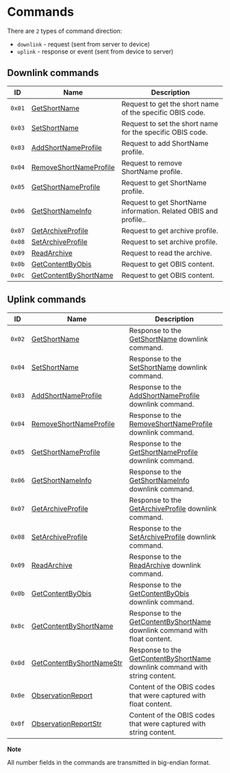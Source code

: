 # Commands

There are `2` types of command direction:

- `downlink` - request (sent from server to device)
- `uplink` - response or event (sent from device to server)


## Downlink commands

| ID     | Name                                                          | Description                                                      |
| ------ | ------------------------------------------------------------- | ---------------------------------------------------------------- |
| `0x01` | [GetShortName](./GetShortName.md#request)                     | Request to get the short name of the specific OBIS code.         |
| `0x03` | [SetShortName](./SetShortName.md#request)                     | Request to set the short name for the specific OBIS code.        |
| `0x03` | [AddShortNameProfile](./AddShortNameProfile.md#request)       | Request to add ShortName profile.                                |
| `0x04` | [RemoveShortNameProfile](./RemoveShortNameProfile.md#request) | Request to remove ShortName profile.                             |
| `0x05` | [GetShortNameProfile](./GetShortNameProfile.md#request)       | Request to get ShortName profile.                                |
| `0x06` | [GetShortNameInfo](./GetShortNameInfo.md#request)             | Request to get ShortName information. Related OBIS and profile.. |
| `0x07` | [GetArchiveProfile](./GetArchiveProfile.md#request)           | Request to get archive profile.                                  |
| `0x08` | [SetArchiveProfile](./SetArchiveProfile.md#request)           | Request to set archive profile.                                  |
| `0x09` | [ReadArchive](./ReadArchive.md#request)                       | Request to read the archive.                                     |
| `0x0b` | [GetContentByObis](./GetContentByObis.md#request)             | Request to get OBIS content.                                     |
| `0x0c` | [GetContentByShortName](./GetContentByShortName.md#request)   | Request to get OBIS content.                                     |


## Uplink commands

| ID     | Name                                                            | Description                                                                                                       |
| ------ | --------------------------------------------------------------- | ----------------------------------------------------------------------------------------------------------------- |
| `0x02` | [GetShortName](./GetShortName#response)                         | Response to the [GetShortName](./GetShortName.md#request) downlink command.                                       |
| `0x04` | [SetShortName](./SetShortName#response)                         | Response to the [SetShortName](./SetShortName.md#request) downlink command.                                       |
| `0x03` | [AddShortNameProfile](./AddShortNameProfile#response)           | Response to the [AddShortNameProfile](./AddShortNameProfile.md#request) downlink command.                         |
| `0x04` | [RemoveShortNameProfile](./RemoveShortNameProfile#response)     | Response to the [RemoveShortNameProfile](./RemoveShortNameProfile.md#request) downlink command.                   |
| `0x05` | [GetShortNameProfile](./GetShortNameProfile#response)           | Response to the [GetShortNameProfile](./GetShortNameProfile.md#request) downlink command.                         |
| `0x06` | [GetShortNameInfo](./GetShortNameInfo#response)                 | Response to the [GetShortNameInfo](./GetShortNameInfo.md#request) downlink command.                               |
| `0x07` | [GetArchiveProfile](./GetArchiveProfile#response)               | Response to the [GetArchiveProfile](./GetArchiveProfile.md#request) downlink command.                             |
| `0x08` | [SetArchiveProfile](./SetArchiveProfile#response)               | Response to the [SetArchiveProfile](./SetArchiveProfile.md#request) downlink command.                             |
| `0x09` | [ReadArchive](./ReadArchive#response)                           | Response to the [ReadArchive](./ReadArchive.md#request) downlink command.                                         |
| `0x0b` | [GetContentByObis](./GetContentByObis#response)                 | Response to the [GetContentByObis](./GetContentByObis.md#request) downlink command.                               |
| `0x0c` | [GetContentByShortName](./GetContentByShortName#response)       | Response to the [GetContentByShortName](./GetContentByShortName.md#request) downlink command with float content.  |
| `0x0d` | [GetContentByShortNameStr](./GetContentByShortNameStr#response) | Response to the [GetContentByShortName](./GetContentByShortName.md#request) downlink command with string content. |
| `0x0e` | [ObservationReport](./uplink/ObservationReport.md)              | Content of the OBIS codes that were captured with float content.                                                  |
| `0x0f` | [ObservationReportStr](./uplink/ObservationReportStr.md)        | Content of the OBIS codes that were captured with string content.                                                 |

**Note**

All number fields in the commands are transmitted in big-endian format.
